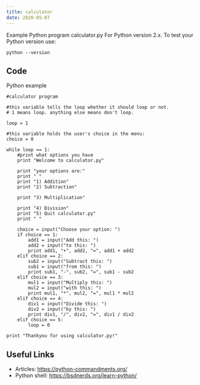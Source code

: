 ```yaml
---
title: calculator
date: 2020-05-07
---
```

Example Python program calculator.py
For Python version 2.x.
To test your Python version use:

    python --version


## Code

Python example

    #calculator program
    
    #this variable tells the loop whether it should loop or not.
    # 1 means loop. anything else means don't loop.
    
    loop = 1
    
    #this variable holds the user's choice in the menu:
    choice = 0
    
    while loop == 1:
        #print what options you have
        print "Welcome to calculator.py"
    
        print "your options are:"
        print " "
        print "1) Addition"
        print "2) Subtraction"
    
        print "3) Multiplication"
    
        print "4) Division"
        print "5) Quit calculator.py"
        print " "
    
        choice = input("Choose your option: ")
        if choice == 1:
            add1 = input("Add this: ")
            add2 = input("to this: ")
            print add1, "+", add2, "=", add1 + add2
        elif choice == 2:
            sub2 = input("Subtract this: ")
            sub1 = input("from this: ")
            print sub1, "-", sub2, "=", sub1 - sub2
        elif choice == 3:
            mul1 = input("Multiply this: ")
            mul2 = input("with this: ")
            print mul1, "*", mul2, "=", mul1 * mul2
        elif choice == 4:
            div1 = input("Divide this: ")
            div2 = input("by this: ")
            print div1, "/", div2, "=", div1 / div2
        elif choice == 5:
            loop = 0
    	
    print "Thankyou for using calculator.py!"
    

## Useful Links

- Articles: https://python-commandments.org/
- Python shell: https://bsdnerds.org/learn-python/
